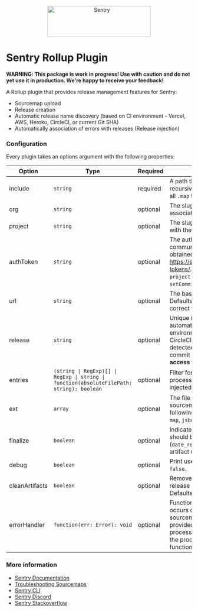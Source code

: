 <p align="center">
  <a href="https://sentry.io/?utm_source=github&utm_medium=logo" target="_blank">
    <img src="https://sentry-brand.storage.googleapis.com/sentry-wordmark-dark-280x84.png" alt="Sentry" width="280" height="84">
  </a>
</p>

# Sentry Rollup Plugin

**WARNING: This package is work in progress! Use with caution and do not yet use it in production. We're happy to receive your feedback!**

A Rollup plugin that provides release management features for Sentry:

- Sourcemap upload
- Release creation
- Automatic release name discovery (based on CI environment - Vercel, AWS, Heroku, CircleCI, or current Git SHA)
- Automatically association of errors with releases (Release injection)

### Configuration

Every plugin takes an options argument with the following properties:

| Option         | Type                                                                                      | Required | Description                                                                                                                                                                                                                                                                         |
| -------------- | ----------------------------------------------------------------------------------------- | -------- | ----------------------------------------------------------------------------------------------------------------------------------------------------------------------------------------------------------------------------------------------------------------------------------- |
| include        | `string`                                                                                  | required | A path that the plugin should scan recursively for source maps. It will upload all `.map` files and match associated `.js` files.                                                                                                                                                   |
| org            | `string`                                                                                  | optional | The slug of the Sentry organization associated with the app.                                                                                                                                                                                                                        |
| project        | `string`                                                                                  | optional | The slug of the Sentry project associated with the app.                                                                                                                                                                                                                             |
| authToken      | `string`                                                                                  | optional | The authentication token to use for all communication with Sentry. Can be obtained from https://sentry.io/settings/account/api/auth-tokens/. Required scopes: `project:releases` (and `org:read` if `setCommits` option is used).                                                   |
| url            | `string`                                                                                  | optional | The base URL of your Sentry instance. Defaults to https://sentry.io/, which is the correct value for SAAS customers.                                                                                                                                                                |
| release        | `string`                                                                                  | optional | Unique identifier for the release. Defaults to automatically detected values for CI environments like Vercel, AWS, Heroku, CircleCI. If no such CI environment is detected, the plugin uses the git `HEAD`'s commit SHA. (**For `HEAD` option, requires access to the `git` CLI**). |
| entries        | `(string \| RegExp)[] \| RegExp \| string \| function(absoluteFilePath: string): boolean` | optional | Filter for entry points that should be processed. By default, the release will be injected into all entry points.                                                                                                                                                                   |
| ext            | `array`                                                                                   | optional | The file extensions to be considered for the sourcemaps upload. By default the following file extensions are processed: `js`, `map`, `jsbundle`, and `bundle`.                                                                                                                      |
| finalize       | `boolean`                                                                                 | optional | Indicates whether Sentry release record should be automatically finalized (`date_released` timestamp added) after artifact upload. Defaults to `true`                                                                                                                               |
| debug          | `boolean`                                                                                 | optional | Print useful debug information. Defaults to `false`.                                                                                                                                                                                                                                |
| cleanArtifacts | `boolean`                                                                                 | optional | Remove all existing artifacts in the Sentry release before uploading sourcemaps. Defaults to `false`.                                                                                                                                                                               |
| errorHandler   | `function(err: Error): void`                                                              | optional | Function that is called when an error occurs during rlease creation or sourcemaps upload. When this function is provided, thrown errors will not cause the process to abort. If you still want to abort the process you can throw an error in the function.                         |

### More information

- [Sentry Documentation](https://docs.sentry.io/quickstart/)
- [Troubleshooting Sourcemaps](https://docs.sentry.io/platforms/javascript/sourcemaps/troubleshooting_js/)
- [Sentry CLI](https://docs.sentry.io/learn/cli/)
- [Sentry Discord](https://discord.gg/Ww9hbqr)
- [Sentry Stackoverflow](http://stackoverflow.com/questions/tagged/sentry)
